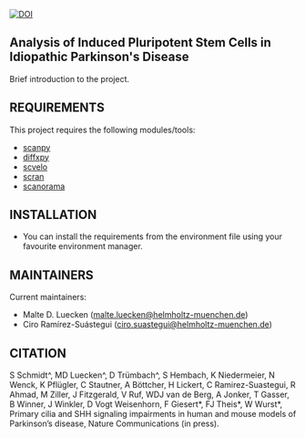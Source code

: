 [![DOI](https://zenodo.org/badge/229279478.svg)](https://zenodo.org/badge/latestdoi/229279478)


Analysis of Induced Pluripotent Stem Cells in Idiopathic Parkinson's Disease
------------

Brief introduction to the project.

REQUIREMENTS
------------

This project requires the following modules/tools:

* [scanpy](https://scanpy.readthedocs.io/)
* [diffxpy](https://diffxpy.readthedocs.io/)
* [scvelo](https://scvelo.readthedocs.io/)
* [scran](https://bioconductor.org/packages/release/bioc/html/scran.html)
* [scanorama](https://github.com/brianhie/scanorama)

INSTALLATION
------------

* You can install the requirements from the environment file using your favourite environment manager.

MAINTAINERS
-----------

Current maintainers:
* ‪Malte D. Luecken (malte.luecken@helmholtz-muenchen.de)
* Ciro Ramírez-Suástegui (ciro.suastegui@helmholtz-muenchen.de)

CITATION
-----------
S Schmidt^, MD Luecken^, D Trümbach^, S Hembach, K Niedermeier, N Wenck, K Pflügler, C Stautner, A Böttcher, H Lickert, C Ramirez-Suastegui, R Ahmad, M Ziller, J Fitzgerald, V Ruf, WDJ van de Berg, A Jonker, T Gasser, B Winner, J Winkler, D Vogt Weisenhorn, F Giesert*, FJ Theis*, W Wurst*, Primary cilia and SHH signaling impairments in human and mouse models of Parkinson’s disease, Nature Communications (in press).
